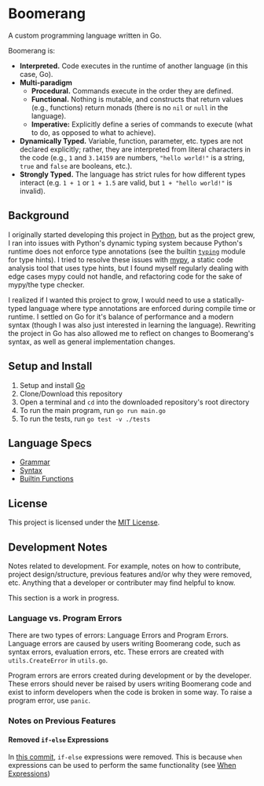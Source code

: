 # Boomerang
A custom programming language written in Go.

Boomerang is:
* **Interpreted.** Code executes in the runtime of another language (in this case, Go).
* **Multi-paradigm** 
    * **Procedural.** Commands execute in the order they are defined.
    * **Functional.** Nothing is mutable, and constructs that return values (e.g., functions) return monads (there is no `nil` or `null` in the language).
    * **Imperative:** Explicitly define a series of commands to execute (what to do, as opposed to what to achieve).
* **Dynamically Typed.** Variable, function, parameter, etc. types are not declared explicitly; rather, they are interpreted from literal characters in the code (e.g., `1` and `3.14159` are numbers, `"hello world!"` is a string, `true` and `false` are booleans, etc.).
* **Strongly Typed.** The language has strict rules for how different types interact (e.g. `1 + 1` or `1 + 1.5` are valid, but `1 + "hello world!"` is invalid).

## Background
I originally started developing this project in [Python](https://github.com/johneastman/boomerang_old), but as the project grew, I ran into issues with Python's dynamic typing system because Python's runtime does not enforce type annotations (see the builtin [`typing`](https://docs.python.org/3/library/typing.html) module for type hints). I tried to resolve these issues with [mypy](https://github.com/python/mypy), a static code analysis tool that uses type hints, but I found myself regularly dealing with edge cases mypy could not handle, and refactoring code for the sake of mypy/the type checker. 

I realized if I wanted this project to grow, I would need to use a statically-typed language where type annotations are enforced during compile time or runtime. I settled on Go for it's balance of performance and a modern syntax (though I was also just interested in learning the language). Rewriting the project in Go has also allowed me to reflect on changes to Boomerang's syntax, as well as general implementation changes.

## Setup and Install
1. Setup and install [Go](https://go.dev/doc/install)
1. Clone/Download this repository
1. Open a terminal and `cd` into the downloaded repository's root directory
1. To run the main program, run `go run main.go`
1. To run the tests, run `go test -v ./tests`

## Language Specs
* [Grammar](docs/grammar.md)
* [Syntax](docs/syntax.md)
* [Builtin Functions](docs/builtins.md)

## License
This project is licensed under the [MIT License](LICENSE).

## Development Notes
Notes related to development. For example, notes on how to contribute, project design/structure, previous features and/or why they were removed, etc. Anything that a developer or contributer may find helpful to know.


This section is a work in progress.

### Language vs. Program Errors
There are two types of errors: Language Errors and Program Errors. Language errors are caused by users writing Boomerang code, such as syntax errors, evaluation errors, etc. These errors are created with `utils.CreateError` in `utils.go`.

Program errors are errors created during development or by the developer. These errors should never be raised by users writing Boomerang code and exist to inform developers when the code is broken in some way. To raise a program error, use `panic`.

### Notes on Previous Features

#### Removed `if-else` Expressions
In [this commit](https://github.com/johneastman/boomerang/commit/32397105ad307c3467f6936cee2a17b74b01b3f8), `if-else` expressions were removed. This is because `when` expressions can be used to perform the same functionality (see [When Expressions](docs/syntax.md#when-expressions))
